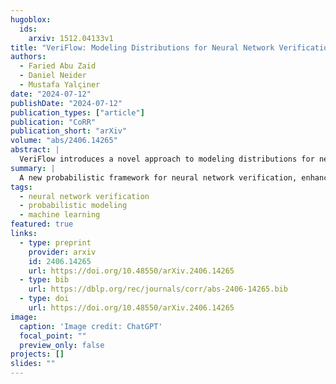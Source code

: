 ```yaml
---
hugoblox:
  ids:
    arxiv: 1512.04133v1
title: "VeriFlow: Modeling Distributions for Neural Network Verification"
authors:
  - Faried Abu Zaid
  - Daniel Neider
  - Mustafa Yalçiner
date: "2024-07-12"
publishDate: "2024-07-12"
publication_types: ["article"]
publication: "CoRR"
publication_short: "arXiv"
volume: "abs/2406.14265"
abstract: |
  VeriFlow introduces a novel approach to modeling distributions for neural network verification. The method leverages probabilistic techniques to improve the reliability and robustness of neural network models, providing new insights and tools for the verification process. This work is a collaboration between Faried Abu Zaid, Daniel Neider, and Mustafa Yalçiner.
summary: |
  A new probabilistic framework for neural network verification, enhancing reliability and robustness.
tags:
  - neural network verification
  - probabilistic modeling
  - machine learning
featured: true
links:
  - type: preprint
    provider: arxiv
    id: 2406.14265
    url: https://doi.org/10.48550/arXiv.2406.14265
  - type: bib
    url: https://dblp.org/rec/journals/corr/abs-2406-14265.bib
  - type: doi
    url: https://doi.org/10.48550/arXiv.2406.14265
image:
  caption: 'Image credit: ChatGPT'
  focal_point: ""
  preview_only: false
projects: []
slides: ""
---
```


